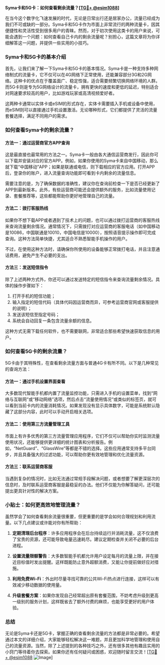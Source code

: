 **Syma卡和5G卡：如何查看剩余流量？[[TG💪+ @esim1088](https://t.me/s/esim1088)]**

在当今这个数字化飞速发展的时代，无论是日常出行还是居家办公，流量已经成为我们不可或缺的一部分。Syma卡和5G卡作为市面上非常流行的两种流量卡，因其便捷性和灵活性受到很多用户的青睐。然而，对于初次使用这类卡的用户来说，可能会遇到一个问题：如何查看自己卡内的剩余流量呢？别担心，这篇文章将为你详细解答这一问题，并提供一些实用的小技巧。

### Syma卡和5G卡的基本介绍

首先，让我们来了解一下Syma卡和5G卡的基本情况。Syma卡是一种支持多种网络制式的流量卡，它不仅可以在4G网络下正常使用，还能兼容部分3G和2G网络。这种卡的优点在于覆盖面广、稳定性强，适合需要频繁切换网络环境的人群。而5G卡则是专为5G网络设计的流量卡，拥有更快的速度和更低的延迟，特别适合对网速要求较高的用户，比如游戏玩家或高清视频爱好者。

这两种卡通常以实体卡或eSIM的形式存在，实体卡需要插入手机或设备中使用，而eSIM则可以直接通过手机设置激活。无论哪种形式，它们都提供了灵活的流量套餐选择，满足不同用户的需求。

### 如何查看Syma卡的剩余流量？

#### 方法一：通过运营商官方APP查询

这是最直接也最常用的方法之一。Syma卡一般由各大通信运营商发行，因此你可以下载并安装对应的官方APP。例如，如果你使用的Syma卡来自中国移动，那么就下载“中国移动”APP；如果是联通或电信，则下载相应的官方应用。打开APP后，登录你的账户，进入流量查询功能即可看到卡内剩余的流量信息。

需要注意的是，为了确保数据的准确性，建议你在查询前检查一下是否已经更新了APP到最新版本。此外，有些运营商可能还会提供额外的服务，比如流量使用记录、套餐推荐等，这些都能帮助你更好地管理自己的流量。

#### 方法二：拨打客服热线

如果你不想下载APP或者遇到了技术上的问题，也可以通过拨打运营商的客服热线来查询流量剩余情况。通常情况下，只需拨打对应运营商的客服电话（如中国移动是10086，中国联通是10010，中国电信是10000），按照语音提示操作即可完成查询。这种方法简单快捷，尤其适合不熟悉智能手机操作的用户。

不过，在使用这种方法时，请确保你所使用的设备能够正常拨打电话，并且注意通话费用，避免产生不必要的支出。

#### 方法三：发送短信指令

除了上述两种方式外，你还可以通过发送特定的短信指令来查询流量剩余情况。具体的操作步骤如下：

1. 打开手机的短信功能；
2. 输入指定的短信代码（具体代码因运营商而异，可参考运营商官网或客服提供的说明）；
3. 发送该短信至指定号码；
4. 系统会自动回复一条包含流量余额的信息。

这种方式无需下载任何软件，也不需要联网，非常适合那些希望快速获取信息的用户。

### 如何查看5G卡的剩余流量？

5G卡由于其特殊性，在查看剩余流量方面与普通4G卡有所不同。以下是几种常见的查询方法：

#### 方法一：通过手机设置界面查看

大多数现代智能手机都内置了流量监控功能，只需进入手机的设置菜单，找到“网络与互联网”或“移动网络”选项，然后点击“流量使用情况”或类似的标签页，就可以看到当前卡内的流量消耗情况。如果发现没有显示具体数字，可能是系统默认隐藏了这部分内容，此时可以手动开启相关选项。

#### 方法二：使用第三方流量管理工具

市面上有许多优秀的第三方流量管理应用程序，它们不仅可以帮助你实时监测流量使用状况，还能够提供更详细的统计图表和分析报告。例如，“NetGuard”、“GlassWire”等都是不错的选择。这些应用通常支持多平台同步，并且具备强大的过滤功能，可以帮助你更有效地管理和优化流量资源。

#### 方法三：联系运营商客服

当遇到复杂的情况时，比如无法通过常规手段解决问题，或者想要了解更深层次的信息时，及时联系运营商客服是最稳妥的办法。他们不仅能为你解答疑问，还可能提出更具针对性的解决方案。

### 小贴士：如何更高效地管理流量？

虽然学会了如何查看剩余流量很重要，但更重要的是学会如何合理规划和利用流量。以下几点建议或许能对你有所帮助：

1. **定期清理后台程序**：许多应用程序会在后台持续运行并消耗流量，这不仅浪费了宝贵的资源，还可能导致电量迅速耗尽。建议定期检查并关闭不必要的后台进程。
   
2. **设置流量限额警告**：大多数智能手机都允许用户设定每月的流量上限，并在接近目标值时发出提醒。这样既能防止意外超额消费，又能让你提前做好应对措施。
   
3. **利用免费Wi-Fi**：外出时尽量寻找可靠的公共Wi-Fi热点进行连接，这样可以有效减少移动数据的使用量。
   
4. **升级套餐方案**：如果你发现自己经常超出原有套餐范围，不妨考虑升级到更高一级别的服务计划，这样既省去了额外付费的麻烦，也能享受更好的用户体验。

### 总结

无论是Syma卡还是5G卡，掌握正确的查看剩余流量的方法都是非常必要的。希望通过本文的详细介绍，大家能够轻松解决这一难题，并且更加科学地管理和使用自己的流量资源。当然，除了上述提到的各种技巧之外，还有很多其他有趣且实用的小窍门等待着你去探索。如果你还有任何疑问或困惑，欢迎随时留言交流！[[TG💪+ @esim1088](https://t.me/s/esim1088) ![Image](https://i.postimg.cc/4NQfJmqS/Snipaste-2025-05-13-00-14-12.png)]